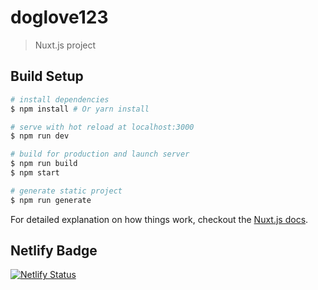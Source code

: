 # doglove123

> Nuxt.js project

## Build Setup

``` bash
# install dependencies
$ npm install # Or yarn install

# serve with hot reload at localhost:3000
$ npm run dev

# build for production and launch server
$ npm run build
$ npm start

# generate static project
$ npm run generate
```

For detailed explanation on how things work, checkout the [Nuxt.js docs](https://github.com/nuxt/nuxt.js).

## Netlify Badge
[![Netlify Status](https://api.netlify.com/api/v1/badges/121f82ac-9f0f-469a-81bc-23985871eaba/deploy-status)](https://app.netlify.com/sites/wonderful-lewin-1fa0f1/deploys)